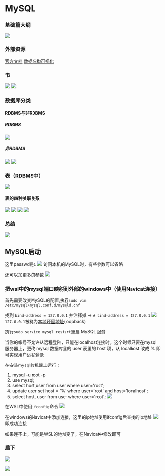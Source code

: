 # MySQL

### 基础篇大纲

![](resources/2022-07-31-15-01-07.png)

### 外部资源

[官方文档](https://dev.mysql.com/doc/refman/8.0/en/)
[数据结构可视化](https://www.cs.usfca.edu/~galles/visualization/about.html)

### 书

![](resources/2022-07-31-15-10-25.png)
![](resources/2022-07-31-15-11-02.png)

### 数据库分类

#### RDBMS与非RDBMS

##### RDBMS

![](resources/2022-12-08-12-55-44.png)

##### 非RDBMS

![](resources/2022-12-08-12-58-49.png)
![](resources/2022-07-31-15-14-10.png)

### 表（RDBMS中）

![](resources/2022-12-08-13-02-37.png)

#### 表的四种关联关系

![](resources/2022-07-31-15-15-22.png)
![](resources/2022-12-08-13-05-48.png)
![](resources/2022-12-08-13-07-37.png)
![](resources/2022-12-08-13-08-42.png)

### 总结

![](resources/2022-07-31-15-18-19.png)

## MySQL启动

这里passwd是```1```
![](resources/2022-12-08-14-59-24.png)
访问本机的MySQL时，有些参数可以省略

还可以加更多的参数
![](resources/2022-12-08-15-03-31.png)

### 把wsl中的mysql端口映射到外部的windows中（使用Navicat连接）

首先需要改变MySQL的配置,执行```sudo vim /etc/mysql/mysql.conf.d/mysqld.cnf```

找到 ```bind-address = 127.0.0.1``` 并注释掉 → ```# bind-address = 127.0.0.1```
![](resources/2022-12-20-10-00-27.png)
```127.0.0.1```被称为[本地环回地址](https://blog.csdn.net/weixin_42204641/article/details/83548922)(loopback)

执行```sudo service mysql restart```重启 MySQL 服务

当你的帐号不允许从远程登陆，只能在localhost连接时。这个时候只要在mysql服务器上，更改 mysql 数据库里的 user 表里的 host 项，从 localhost 改成 % 即可实现用户远程登录

在安装mysql的机器上运行：

1. mysql -u root -p  
2. use mysql;
3. select host,user from user where user='root';
4. update user set host = '%' where user='root' and host='localhost';  
5. select host, user from user where user='root';
![](resources/2022-12-20-10-16-30.png)

在WSL中使用```ifconfig```命令
![](resources/2022-12-20-10-25-58.png)

在windows的Navicat中添加连接，这里的ip地址使用ifconfig后查找的ip地址
![](resources/2022-12-20-10-27-50.png)
即成功连接

如果连不上，可能是WSL的地址变了，在Navicat中修改即可

### 启下

![](resources/2022-07-31-15-20-11.png)

![](resources/2022-12-08-15-24-46.png)